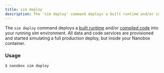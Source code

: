 ```yaml
---
title: sim deploy
description: The 'sim deploy' command deploys a built runtime and/or compiled code into your local simulated-production environment.
---
```


The `sim deploy` command deploys a [built runtime](/cli/build/) and/or [compiled code](/cli/compile/) into your running sim environment. All data and code services are provisioned and started simulating a full production deploy, but inside your Nanobox container.

### Usage
```bash
$ nanobox sim deploy
```

